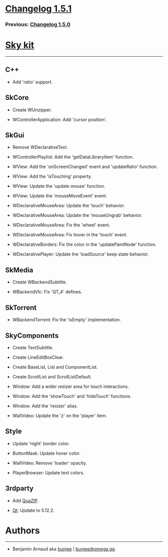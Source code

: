 # [Changelog 1.5.1](http://omega.gg/Sky/changes/1.5.1.html)

### Previous: [Changelog 1.5.0](1.5.0.html)

# [Sky kit](http://omega.gg/Sky)
---

## C++

- Add 'ratio' support.


## SkCore

- Create WUnzipper.

- WControllerApplication: Add 'cursor position'.


## SkGui

- Remove WDeclarativeText.

- WControllerPlaylist: Add the 'getDataLibraryItem' function.

- WView: Add the 'onScreenChanged' event and 'updateRatio' function.

- WView: Add the 'isTouching' property.

- WView: Update the 'update mouse' function.

- WView: Update the 'mouseMoveEvent' event.

- WDeclarativeMouseArea: Update the 'touch' behavior.

- WDeclarativeMouseArea: Update the 'mouseUngrab' behavior.

- WDeclarativeMouseArea: Fix the 'wheel' event.

- WDeclarativeMouseArea: Fix hover in the 'touch' event.

- WDeclarativeBorders: Fix the color in the 'updatePaintNode' function.

- WDeclarativePlayer: Update the 'loadSource' keep state behavior.


## SkMedia

- Create WBackendSubtitle.

- WBackendVlc: Fix 'QT_4' defines.


## SkTorrent

- WBackendTorrent: Fix the 'isEmpty' implementation.


## SkyComponents

- Create TextSubtitle.

- Create LineEditBoxClear.

- Create BaseList, List and ComponentList.

- Create ScrollList and ScrollListDefault.

- Window: Add a wider resizer area for touch interactions.

- Window: Add the 'showTouch' and 'hideTouch' functions.

- Window: Add the 'resizer' alias.

- WallVideo: Update the 'z' on the 'player' item.


## Style

- Update 'night' border color.

- ButtonMask: Update hover color.

- WallVideo: Remove 'loader' opacity.

- PlayerBrowser: Update text colors.


## 3rdparty

- Add [QuaZIP](https://github.com/stachenov/quazip).

- [Qt](http://download.qt.io/official_releases/qt): Update to 5.12.2.


# Authors
---

- Benjamin Arnaud aka [bunjee](http://bunjee.me) | <bunjee@omega.gg>.
